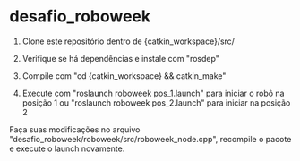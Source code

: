 # desafio_roboweek

1. Clone este repositório dentro de {catkin_workspace}/src/

2. Verifique se há dependências e instale com "rosdep"

3. Compile com "cd {catkin_workspace} && catkin_make"

4. Execute com "roslaunch roboweek pos_1.launch" para iniciar o robô na posição 1 ou "roslaunch roboweek pos_2.launch" para iniciar na posição 2 

Faça suas modificações no arquivo "desafio_roboweek/roboweek/src/roboweek_node.cpp", recompile o pacote e execute o launch novamente. 

